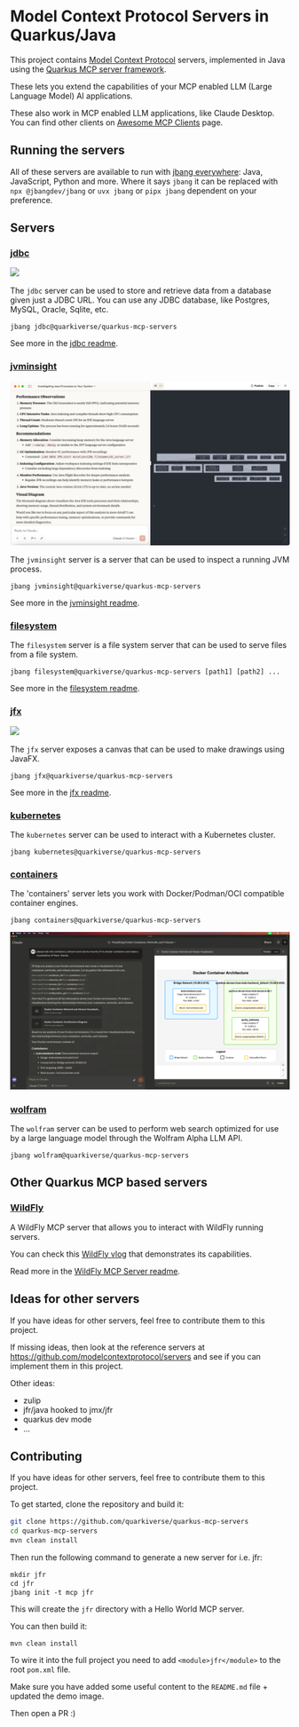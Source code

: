 # Model Context Protocol Servers in Quarkus/Java

This project contains [Model Context Protocol](https://modelcontextprotocol.io/) servers,
implemented in Java using the [Quarkus MCP server framework](https://github.com/quarkiverse/quarkus-mcp-server).

These lets you extend the capabilities of your MCP enabled LLM (Large Language Model) AI applications.

These also work in MCP enabled LLM applications, like Claude Desktop. You can find other clients on
[Awesome MCP Clients](https://github.com/punkpeye/awesome-mcp-clients) page.

## Running the servers

All of these servers are available to run with [jbang everywhere](https://jbang.dev/everywhere): Java, JavaScript, Python and more. Where it says `jbang` it can be replaced with `npx @jbangdev/jbang` or `uvx jbang` or `pipx jbang` dependent on your preference.

## Servers

### [jdbc](jdbc)

![](jdbc/images/jdbc-trends-demo.png)

The `jdbc` server can be used to store and retrieve data from a database given just a JDBC URL. You can use any JDBC database, like Postgres, MySQL, Oracle, Sqlite, etc.

```shell
jbang jdbc@quarkiverse/quarkus-mcp-servers
```

See more in the [jdbc readme](jdbc/README.md).

### [jvminsight](jvminsight)

![](jvminsight/images/jvminsight-demo.png)

The `jvminsight` server is a server that can be used to inspect a running JVM process.

```shell
jbang jvminsight@quarkiverse/quarkus-mcp-servers
```

See more in the [jvminsight readme](jvminsight/README.md).

### [filesystem](filesystem)

The `filesystem` server is a file system server that can be used to serve files from a file system.

```shell
jbang filesystem@quarkiverse/quarkus-mcp-servers [path1] [path2] ...
```

See more in the [filesystem readme](filesystem/README.md).

### [jfx](jfx)

[![](jfx/images/jfx-demo.png)](https://www.youtube.com/watch?v=Wnh_-0dAaDI)

The `jfx` server exposes a canvas that can be used to make drawings using JavaFX.

```shell
jbang jfx@quarkiverse/quarkus-mcp-servers
```

See more in the [jfx readme](jfx/README.md).


### [kubernetes](kubernetes)

The `kubernetes` server can be used to interact with a Kubernetes cluster.

```shell
jbang kubernetes@quarkiverse/quarkus-mcp-servers
```

### [containers](containers)

The 'containers' server lets you work with Docker/Podman/OCI compatible container engines.

```shell
jbang containers@quarkiverse/quarkus-mcp-servers
```

![](containers/images/containers-demo.png)

### [wolfram](wolfram)

The `wolfram` server can be used to perform web search optimized for use by a large language model through the Wolfram Alpha LLM API.

```shell
jbang wolfram@quarkiverse/quarkus-mcp-servers
```

## Other Quarkus MCP based servers

### [WildFly](https://github.com/wildfly-extras/wildfly-mcp)

A WildFly MCP server that allows you to interact with WildFly running servers.

You can check this [WildFly vlog](https://youtu.be/wg1hAdOoe2w) that demonstrates its capabilities.

Read more in the [WildFly MCP Server readme](https://github.com/wildfly-extras/wildfly-mcp/blob/main/wildfly-mcp-server/README.md).

## Ideas for other servers

If you have ideas for other servers, feel free to contribute them to this project.

If missing ideas, then look at the reference servers at https://github.com/modelcontextprotocol/servers and see if you can implement them in this project.

Other ideas:

- zulip
- jfr/java hooked to jmx/jfr
- quarkus dev mode
- ... 

## Contributing

If you have ideas for other servers, feel free to contribute them to this project.

To get started, clone the repository and build it:

```bash
git clone https://github.com/quarkiverse/quarkus-mcp-servers
cd quarkus-mcp-servers
mvn clean install
```

Then run the following command to generate a new server for i.e. jfr:

```shell
mkdir jfr
cd jfr
jbang init -t mcp jfr
```

This will create the `jfr` directory with a Hello World MCP server.

You can then build it:

```shell
mvn clean install
```

To wire it into the full project you need to add `<module>jfr</module>` to the root `pom.xml` file.

Make sure you have added some useful content to the `README.md` file + updated the demo image.

Then open a PR :)







